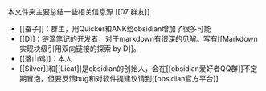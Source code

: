 本文件夹主要总结一些相关信息源
[[07 群友]]
- [[蚕子]]：群主，用Quicker和ANK给obsidian增加了很多可能
- [[D]]：链滴笔记的开发者，对于markdown有很深的见解。写有[[Markdown 实现块级引用双向链接的探索 by D]]。
- [[落山鸡]]：本人
- [[Silver]]和[[Licat]]是obsidian的创始人，会在[[obsidian爱好者QQ群]]不定期冒泡，但要反馈bug和对软件提建议请到[[obsidian官方平台]]